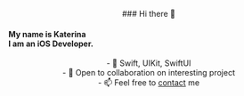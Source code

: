 <p align="center">
  ### Hi there 👋
<h4> My name is Katerina <br/>
I am an iOS Developer. </h4>
</p>

<p align="center">
- 🍏 Swift, UIKit, SwiftUI <br/>
- 🔗 Open to collaboration on interesting project <br/>
- 📫 Feel free to <a href="https://www.linkedin.com/in/katerina-karaoglu/">contact</a> me
</p>
